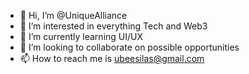 - 👋 Hi, I’m @UniqueAlliance
- 👀 I’m interested in everything Tech and Web3
- 🌱 I’m currently learning UI/UX
- 💞️ I’m looking to collaborate on possible opportunities
- 📫 How to reach me is ubeesilas@gmail.com

<!---
UniqueAlliance/UniqueAlliance is a ✨ special ✨ repository because its `README.md` (this file) appears on your GitHub profile.
You can click the Preview link to take a look at your changes.
--->
